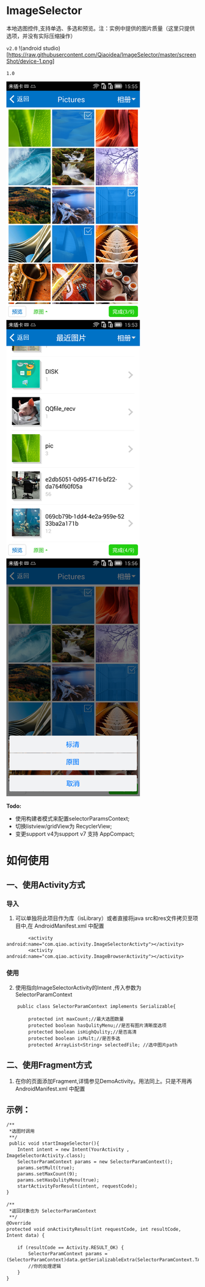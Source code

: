 # ImageSelector
 本地选图控件,支持单选、多选和预览。注：实例中提供的图片质量（这里只提供选项，并没有实际压缩操作）
 
 ``v2.0``
 !(android studio)[https://raw.githubusercontent.com/Qiaoidea/ImageSelector/master/screenShot/device-1.png]
 
 ``1.0``

<p>
   <img src="https://raw.githubusercontent.com/Qiaoidea/ImageSelector/master/screenShot/device-1.png" width="350" alt="Screenshot"/>
   &nbsp;&nbsp;
   <img src="https://raw.githubusercontent.com/Qiaoidea/ImageSelector/master/screenShot/device-2.png" width="350" alt="Screenshot"/>
   &nbsp;&nbsp;
   <img src="https://raw.githubusercontent.com/Qiaoidea/ImageSelector/master/screenShot/device-3.png" width="350" alt="Screenshot"/>
</p>

**Todo:**
- 使用构建者模式来配置selectorParamsContext;
- 切换listview/gridView为 RecyclerView;
- 变更support v4为support v7 支持 AppCompact;

# 如何使用
## 一、使用Activity方式
### 导入
1. 可以单独将此项目作为库（isLibrary）或者直接将java src和res文件拷贝至项目中,在 AndroidManifest.xml 中配置

```
        <activity android:name="com.qiao.activity.ImageSelectorActivty"></activity>
        <activity android:name="com.qiao.activity.ImageBrowserActivity"></activity>
```

### 使用
2. 使用指向ImageSelectorActivity的Intent ,传入参数为 SelectorParamContext

```
	public class SelectorParamContext implements Serializable{
	
		protected int maxCount;//最大选图数量
		protected boolean hasQulityMenu;//是否有图片清晰度选项
		protected boolean isHighQulity;//是否高清 
		protected boolean isMult;//是否多选
		protected ArrayList<String> selectedFile; //选中图片path
```

## 二、使用Fragment方式
1. 在你的页面添加Fragment,详情参见DemoActivity。用法同上。只是不用再AndroidManifest.xml 中配置


## 示例：

```
/**
 *选图时调用
 **/
 public void startImageSelector(){
	Intent intent = new Intent(YourActivity , ImageSelectorActivity.class);
	SelectorParamContext params = new SelectorParamContext();
	params.setMult(true);
	params.setMaxCount(9);
	params.setHasQulityMenu(true);
	startActivityForResult(intent, requestCode);
}

/**
 *返回对象也为 SelectorParamContext
 **/
@Override
protected void onActivityResult(int requestCode, int resultCode, Intent data) {

	if (resultCode == Activity.RESULT_OK) {
		SelectorParamContext params = (SelectorParamContext)data.getSerializableExtra(SelectorParamContext.TAG_SELECTOR);
		//你的处理逻辑
	}
}
```

